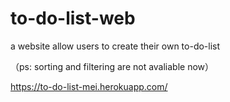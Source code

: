 # to-do-list-web

a website allow users to create their own to-do-list

（ps: sorting and filtering are not avaliable now）

https://to-do-list-mei.herokuapp.com/
